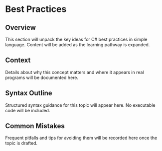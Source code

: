 # Best Practices

## Overview
This section will unpack the key ideas for C# best practices in simple language. Content will be added as the learning pathway is expanded.

## Context
Details about why this concept matters and where it appears in real programs will be documented here.

## Syntax Outline
Structured syntax guidance for this topic will appear here. No executable code will be included.

## Common Mistakes
Frequent pitfalls and tips for avoiding them will be recorded here once the topic is drafted.
